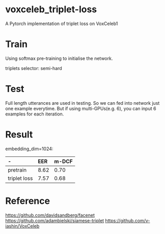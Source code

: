 # voxceleb_triplet-loss
A Pytorch implementation of triplet loss on VoxCeleb1

# Train
Using softmax pre-training to initialise the network.

triplets selector: semi-hard 

# Test
Full length utterances are used in testing. So we can fed into network just one example everytime. But if using multi-GPUs(e.g. 6), you can input 6 examples for each iteration.

# Result 
embedding_dim=1024:

-|EER|m-DCF
:--|:--|:--
pretrain|8.62|0.70
triplet loss|7.57|0.68

# Reference
https://github.com/davidsandberg/facenet
https://github.com/adambielski/siamese-triplet
https://github.com/v-iashin/VoxCeleb

